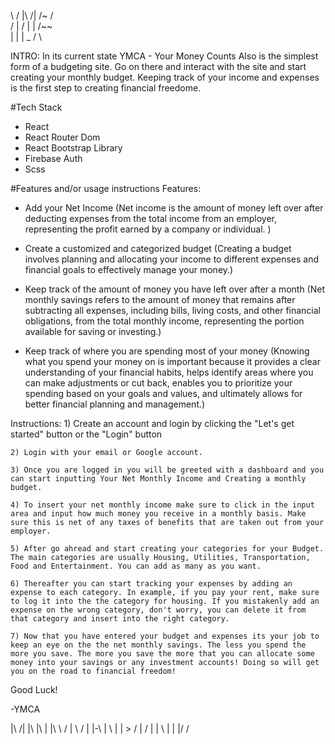 \  / |\  /|  /~    /\
 \/  | \/ | |     /~~\
 |   |    |  \_  /    \

INTRO:
In its current state YMCA - Your Money Counts Also is the simplest form of a budgeting site. Go on there and interact with the site and start creating your monthly budget. Keeping track of your income and expenses is the first step to creating financial freedome.

#Tech Stack
- React
- React Router Dom
- React Bootstrap Library
- Firebase Auth
- Scss

#Features and/or usage instructions
Features: 
- Add your Net Income (Net income is the amount of money left over after deducting expenses from the total income from an employer, representing the profit earned by a company or individual. )

- Create a customized and categorized budget  (Creating a budget involves planning and allocating your income to different expenses and financial goals to effectively manage your money.)

- Keep track of the amount of money you have left over after a month (Net monthly savings refers to the amount of money that remains after subtracting all expenses, including bills, living costs, and other financial obligations, from the total monthly income, representing the portion available for saving or investing.)

- Keep track of where you are spending most of your money (Knowing what you spend your money on is important because it provides a clear understanding of your financial habits, helps identify areas where you can make adjustments or cut back, enables you to prioritize your spending based on your goals and values, and ultimately allows for better financial planning and management.)

Instructions:
    1) Create an account and login by clicking the "Let's get started" button or the "Login" button

    2) Login with your email or Google account.

    3) Once you are logged in you will be greeted with a dashboard and you can start inputting Your Net Monthly Income and Creating a monthly budget.

    4) To insert your net monthly income make sure to click in the input area and input how much money you receive in a monthly basis. Make sure this is net of any taxes of benefits that are taken out from your employer.

    5) After go ahread and start creating your categories for your Budget. The main categories are usually Housing, Utilities, Transportation, Food and Entertainment. You can add as many as you want.

    6) Thereafter you can start tracking your expenses by adding an expense to each category. In example, if you pay your rent, make sure to log it into the the category for housing. If you mistakenly add an expense on the wrong category, don't worry, you can delete it from that category and insert into the right category. 

    7) Now that you have entered your budget and expenses its your job to keep an eye on the the net monthly savings. The less you spend the more you save. The more you save the more that you can allocate some money into your savings or any investment accounts! Doing so will get you on the road to financial freedom!

Good Luck!

-YMCA

|\    /| |\   |\  | |\  \  /
| \  / | |-\  | \ | | >  \/
|  \/  | |  \ |  \| |/   /
